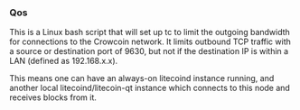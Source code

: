 ### Qos ###

This is a Linux bash script that will set up tc to limit the outgoing bandwidth for connections to the Crowcoin network. It limits outbound TCP traffic with a source or destination port of 9630, but not if the destination IP is within a LAN (defined as 192.168.x.x).

This means one can have an always-on litecoind instance running, and another local litecoind/litecoin-qt instance which connects to this node and receives blocks from it.
